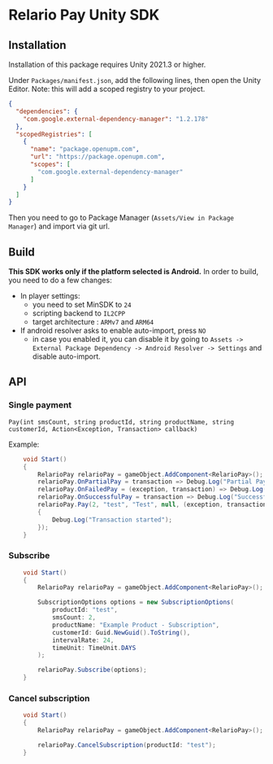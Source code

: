 # Relario Pay Unity SDK

## Installation

Installation of this package requires Unity 2021.3 or higher.

Under `Packages/manifest.json`, add the following lines, then open the Unity Editor. Note: this will add a scoped registry to your project.

```json
{
  "dependencies": {
    "com.google.external-dependency-manager": "1.2.178"
  },
  "scopedRegistries": [
    {
      "name": "package.openupm.com",
      "url": "https://package.openupm.com",
      "scopes": [
        "com.google.external-dependency-manager"
      ]
    }
  ]
}
```

Then you need to go to Package Manager (`Assets/View in Package Manager`) and import via git url.


## Build
**This SDK works only if the platform selected is Android.**
In order to build, you need to do a few changes:
- In player settings:
  - you need to set MinSDK to `24`
  - scripting backend to `IL2CPP`
  - target architecture : `ARMv7` and `ARM64`
- If android resolver asks to enable auto-import, press `NO`
  - in case you enabled it, you can disable it by going to `Assets -> External Package Dependency -> Android Resolver -> Settings` and disable auto-import.


## API

### Single payment
`Pay(int smsCount, string productId, string productName, string customerId, Action<Exception, Transaction> callback)` 

Example:     
```csharp
    void Start()
    {
        RelarioPay relarioPay = gameObject.AddComponent<RelarioPay>();
        relarioPay.OnPartialPay = transaction => Debug.Log("Partial Pay");
        relarioPay.OnFailedPay = (exception, transaction) => Debug.Log("Failed Pay");
        relarioPay.OnSuccessfulPay = transaction => Debug.Log("Successful Pay");
        relarioPay.Pay(2, "test", "Test", null, (exception, transaction) =>
        {
            Debug.Log("Transaction started");
        });
    }
```

### Subscribe
```csharp
    void Start()
    {
        RelarioPay relarioPay = gameObject.AddComponent<RelarioPay>();

        SubscriptionOptions options = new SubscriptionOptions(
            productId: "test",
            smsCount: 2,
            productName: "Example Product - Subscription",
            customerId: Guid.NewGuid().ToString(),
            intervalRate: 24,
            timeUnit: TimeUnit.DAYS
        );

        relarioPay.Subscribe(options);
    }
```

### Cancel subscription
```csharp
    void Start()
    {
        RelarioPay relarioPay = gameObject.AddComponent<RelarioPay>();

        relarioPay.CancelSubscription(productId: "test");
    }
```